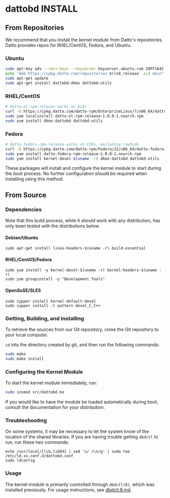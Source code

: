 # dattobd INSTALL

## From Repositories
We recommend that you install the kernel module from Datto's repositories. Datto provides repos for RHEL/CentOS, Fedora, and Ubuntu.

### Ubuntu
```bash
sudo apt-key adv --recv-keys --keyserver keyserver.ubuntu.com 29FF164C
echo "deb https://cpkg.datto.com/repositories $(lsb_release -sc) main" | sudo tee /etc/apt/sources.list.d/datto-linux-agent.list
sudo apt-get update
sudo apt-get install dattobd-dkms dattobd-utils
```
### RHEL/CentOS
```bash
# datto-el-rpm-release works on EL6+
curl -O https://cpkg.datto.com/datto-rpm/EnterpriseLinux/7/x86_64/datto-el-rpm-release-1.0.0-1.noarch.rpm
sudo yum localinstall datto-el-rpm-release-1.0.0-1.noarch.rpm
sudo yum install dkms-dattobd dattobd-utils
```
### Fedora
```bash
# datto-fedora-rpm-release works on F20+, excluding rawhide
curl -O https://cpkg.datto.com/datto-rpm/Fedora/22/x86_64/datto-fedora-rpm-release-1.0.0-1.noarch.rpm
sudo yum install datto-fedora-rpm-release-1.0.0-1.noarch.rpm
sudo yum install kernel-devel-$(uname -r) dkms-dattobd dattobd-utils
```

These packages will install and configure the kernel module to start during the boot process. No further configuration should be required when installing using this method.


## From Source

### Dependencies

Note that this build process, while it _should_ work with any distribution, has only been tested with the distributions below.

#### Debian/Ubuntu
```
sudo apt-get install linux-headers-$(uname -r) build-essential
```

#### RHEL/CentOS/Fedora
```
sudo yum install -y kernel-devel-$(uname -r) kernel-headers-$(uname -r) 
sudo yum groupinstall -y "Development Tools"
```

#### OpenSuSE/SLES
```
sudo zypper install kernel-default-devel
sudo zypper install -t pattern devel_C_C++
```

### Getting, Building, and Installing
To retrieve the sources from our Git repository, clone the Git repository to your local computer.

`cd` into the directory created by git, and then run the following commands:
```bash
sudo make
sudo make install
```

### Configuring the Kernel Module
To start the kernel module immediately, run:
```bash
sudo insmod src/dattobd.ko
```

If you would like to have the module be loaded automatically during boot, consult the documentation for your distribution.

### Troubleshooting
On some systems, it may be necessary to let the system know of the location of the shared libraries. If you are having trouble getting `dbdctl` to run, run these two commands:
```
echo /usr/local/{lib,lib64} | sed 's/ /\n/g' | sudo tee /etc/ld.so.conf.d/dattobd.conf
sudo ldconfig
```

### Usage
The kernel module is primarily controlled through `dbdctl(8)`, which was installed previously. For usage instructions, see [dbdctl.8.md](doc/dbdctl.8.md).

